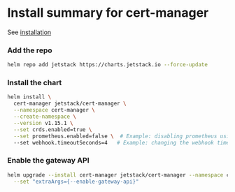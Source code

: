 # Install summary for cert-manager

See [installation](https://cert-manager.io/docs/installation/helm/)

### Add the repo
```bash
helm repo add jetstack https://charts.jetstack.io --force-update
```

### Install the chart
```bash
helm install \
  cert-manager jetstack/cert-manager \
  --namespace cert-manager \
  --create-namespace \
  --version v1.15.1 \
  --set crds.enabled=true \
  --set prometheus.enabled=false \  # Example: disabling prometheus using a Helm parameter
  --set webhook.timeoutSeconds=4   # Example: changing the webhook timeout using a Helm parameter
```

### Enable the gateway API

```bash
helm upgrade --install cert-manager jetstack/cert-manager --namespace cert-manager \
  --set "extraArgs={--enable-gateway-api}"
```
